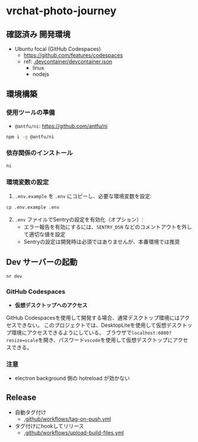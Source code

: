 # vrchat-photo-journey

## 確認済み 開発環境
* Ubuntu focal (GitHub Codespaces)
  * https://github.com/features/codespaces
  * ref: [.devcontainer/devcontainer.json](.devcontainer/devcontainer.json)
    * linux
    * nodejs

## 環境構築
### 使用ツールの準備
* `@antfu/ni`: https://github.com/antfu/ni
```bash
npm i -g @antfu/ni
```

### 依存関係のインストール
```bash
ni
```

### 環境変数の設定
1. `.env.example` を `.env` にコピーし、必要な環境変数を設定:
```bash
cp .env.example .env
```

2. `.env` ファイルでSentryの設定を有効化（オプション）:
   - エラー報告を有効にするには、`SENTRY_DSN` などのコメントアウトを外して適切な値を設定
   - Sentryの設定は開発時は必須ではありませんが、本番環境では推奨

## Dev サーバーの起動
```bash
nr dev
```

### GitHub Codespaces

- **仮想デスクトップへのアクセス**

GitHub Codespacesを使用して開発する場合、通常デスクトップ環境にはアクセスできない。
このプロジェクトでは、DesktopLiteを使用して仮想デスクトップ環境にアクセスできるようにしている。
ブラウザで`localhost:6080?resize=scale`を開き、パスワード`vscode`を使用して仮想デスクトップにアクセスできる。

### 注意
* electron background 側の hotreload が効かない

## Release
* 自動タグ付け
  * [.github/workflows/tag-on-push.yml](.github/workflows/tag-on-push.yml)
* タグ付けにhookしてリリース
  * [.github/workflows/upload-build-files.yml](.github/workflows/upload-build-files.yml)
